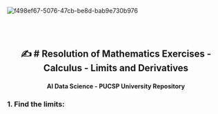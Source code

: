 
![f498ef67-5076-47cb-be8d-bab9e730b976](https://github.com/Quantum-Software-Development/Math/assets/113218619/58c8c407-2971-4a65-9030-e25d76617687)

<br><br>

## <p align="center"> ✍️ # Resolution of Mathematics Exercises - Calculus - Limits and Derivatives

#### <p align="center"> AI Data Science - PUCSP University Repository


### 1. Find the limits:

<br><br>






